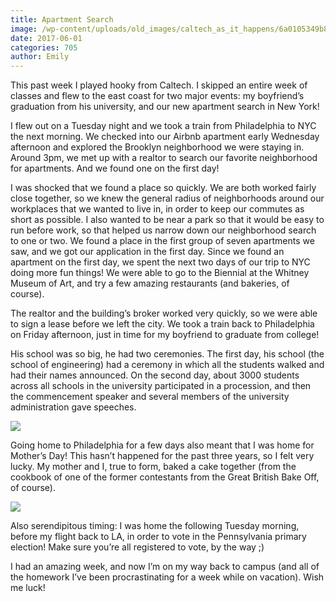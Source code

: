 ```yaml
---
title: Apartment Search
image: /wp-content/uploads/old_images/caltech_as_it_happens/6a0105349b8251970b01b8d2851a82970c.jpg
date: 2017-06-01
categories: 705
author: Emily
---
```


This past week I played hooky from Caltech. I skipped an entire week of classes and flew to the east coast for two major events: my boyfriend’s graduation from his university, and our new apartment search in New York!

I flew out on a Tuesday night and we took a train from Philadelphia to NYC the next morning. We checked into our Airbnb apartment early Wednesday afternoon and explored the Brooklyn neighborhood we were staying in. Around 3pm, we met up with a realtor to search our favorite neighborhood for apartments. And we found one on the first day!

I was shocked that we found a place so quickly. We are both worked fairly close together, so we knew the general radius of neighborhoods around our workplaces that we wanted to live in, in order to keep our commutes as short as possible. I also wanted to be near a park so that it would be easy to run before work, so that helped us narrow down our neighborhood search to one or two. We found a place in the first group of seven apartments we saw, and we got our application in the first day. Since we found an apartment on the first day, we spent the next two days of our trip to NYC doing more fun things! We were able to go to the Biennial at the Whitney Museum of Art, and try a few amazing restaurants (and bakeries, of course).




The realtor and the building’s broker worked very quickly, so we were able to sign a lease before we left the city. We took a train back to Philadelphia on Friday afternoon, just in time for my boyfriend to graduate from college!

His school was so big, he had two ceremonies. The first day, his school (the school of engineering) had a ceremony in which all the students walked and had their names announced. On the second day, about 3000 students across all schools in the university participated in a procession, and then the commencement speaker and several members of the university administration gave speeches.




![](/old_images/caltech_as_it_happens/6a0105349b8251970b01b7c8fad89f970b.jpg)

Going home to Philadelphia for a few days also meant that I was home for Mother’s Day! This hasn’t happened for the past three years, so I felt very lucky. My mother and I, true to form, baked a cake together (from the cookbook of one of the former contestants from the Great British Bake Off, of course).




![](/old_images/caltech_as_it_happens/6a0105349b8251970b01b8d2851a8d970c.jpg)

Also serendipitous timing: I was home the following Tuesday morning, before my flight back to LA, in order to vote in the Pennsylvania primary election! Make sure you’re all registered to vote, by the way ;)


I had an amazing week, and now I’m on my way back to campus (and all of the homework I’ve been procrastinating for a week while on vacation). Wish me luck!
